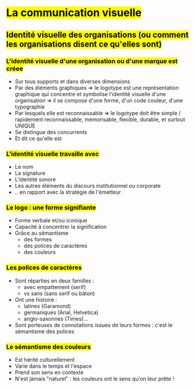 # <mark class="hltr-purple format">La communication visuelle</mark>

## <mark class="hltr-green format">Identité visuelle des organisations (ou comment les organisations disent ce qu'elles sont)</mark>

### <mark class="hltr-pink format">L'identité visuelle d'une organisation ou d'une marque est créee</mark>

- Sur tous supports et dans diverses dimensions
- Par des éléments graphiques => le logotype est une représentation graphique qui concentre et symbolise l'identité visuelle d'une organisation => il se compose d'une forme, d'un code couleur, d'une typographie
- Par lesquels elle est reconnaissable => le logotype doit être simple / rapidement reconnaissable, mémorisable, flexible, durable, et surtout UNIQUE
- Se distingue des concurrents
- Et dit ce qu'elle est
### <mark class="hltr-pink format">L'identité visuelle travaille avec</mark>
- Le nom
- La signature
- L'identité sonore
- Les autres éléments du discours institutionnel ou corporate
- .. en rapport avec la stratégie de l'émetteur
### <mark class="hltr-pink format">Le logo : une forme signifiante</mark>
- Forme verbale et/ou iconique
- Capacité à concentrer la signification
- Grâce au sémantisme
	- des formes
	- des polices de caractères
	- des couleurs
### <mark class="hltr-pink format">Les polices de caractères</mark>
- Sont réparties en deux familles :
	- avec empattement (serif)
	- vs sans (sans serif ou bâton)
- Ont une histoire :
	- latines (Garamond)
	- germaniques (Arial, Helvetica)
	- anglo-saxonnes (Times)...
- Sont porteuses de connotations issues de leurs formes : c'est le sémantisme des polices
### <mark class="hltr-pink format">Le sémantisme des couleurs</mark>
- Est hérité culturellement
- Varie dans le temps et l'espace
- Prend son sens en contexte
- N'est jamais "naturel" : les couleurs ont le sens qu'on leur prête !